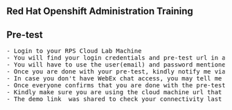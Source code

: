 ## Red Hat Openshift Administration Training

## Pre-test
<pre>
- Login to your RPS Cloud Lab Machine
- You will find your login credentials and pre-test url in an excel sheet kept in your Cloud Machine desktop
- You will have to use the user(email) and password mentioned in the excel sheet
- Once you are done with your pre-test, kindly notify me via WebEx chat
- In case you don't have WebEx chat access, you may tell me directly
- Once everyone confirms that you are done with the pre-test, we can proceed with the training
- Kindly make sure you are using the cloud machine url that was shared yesterday by Ravi(your L&D focal point)
- The demo link  was shared to check your connectivity last week, hence avoid connecting to demo link by mistake
</pre>
